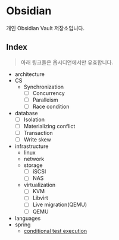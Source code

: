# Obsidian
개인 Obsidian Vault 저장소입니다.

## Index

> 아래 링크들은 옵시디언에서만 유효합니다.

- architecture
- CS
	- Synchronization
		- [ ] Concurrency
		- [ ] Paralleism
		- [ ] Race condition
- database
	- [ ] Isolation
	- [ ] Materializing conflict
	- [ ] Transaction
	- [ ] Write skew
- infrastructure
	- linux
	- network
	- storage
		- [ ] iSCSI
		- [ ] NAS
	- virtualization
		- [ ] KVM
		- [ ] Libvirt
		- [ ] Live migration(QEMU)
		- [ ] QEMU
- languages
- spring
	- [conditional test execution](spring/enabledif)
